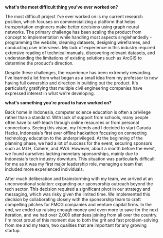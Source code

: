 
**what's the most difficult thing you've ever worked on?**

The most difficult project I've ever worked on is my current research position, which focuses on commercializing a platform that helps transportation engineers make better decisions using graph neural networks. The primary challenge has been scaling the product from concept to implementation while handling most aspects singlehandedly - programming the website, cleaning datasets, designing wireframes, and conducting user interviews. My lack of experience in this industry required extensive reading of technical manuals, discovering relevant datasets, and understanding the limitations of existing solutions such as ArcGIS to determine the product's direction.

Despite these challenges, the experience has been extremely rewarding. I've learned a lot from what began as a small idea from my professor to now having full ownership and direction in building out the product. It's particularly gratifying that multiple civil engineering companies have expressed interest in what we're developing.




**what's something you're proud to have worked on?**

Back home in Indonesia, computer science education is often a privilege rather than a standard. With lack of support from schools, many people often have to self-teach through online resources or from personal connections. Seeing this vision, my friends and I decided to start Garuda Hacks, Indonesia's first ever offline hackathon focusing on connecting technology education to the underprivileged. At the beginning of the planning phase, we had a lot of success for the event, securing sponsors such as MLH, Cohere, and AWS. However, about a month before the event, we found ourselves lacking monetary sponsorships, mainly due to Indonesia's tech industry downturn. This situation was particularly difficult for me as it was my first major leadership role, managing a team that included more experienced individuals.

After much deliberation and brainstorming with my team, we arrived at an unconventional solution: expanding our sponsorship outreach beyond the tech sector. This decision required a significant pivot in our strategy and messaging, which was risky given the limited time. We implemented this decision by collaborating closely with the sponsorship team to craft compelling pitches for FMCG companies and venture capital firms. In the end, we ended up raising enough money and even more to save for the next iteration, and we had over 2,000 attendees joining from all over the country. I'm most proud of this moment due to both the grit and fast problem-solving from me and my team, two qualities that are important for any growing startup.